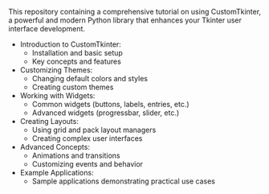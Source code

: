 This repository containing a comprehensive tutorial on using CustomTkinter, a powerful and modern Python library that enhances your Tkinter user interface development. 
- Introduction to CustomTkinter:
  - Installation and basic setup
  - Key concepts and features
- Customizing Themes:
  - Changing default colors and styles
  - Creating custom themes
- Working with Widgets:
  - Common widgets (buttons, labels, entries, etc.)
  - Advanced widgets (progressbar, slider, etc.)
- Creating Layouts:
  - Using grid and pack layout managers
  - Creating complex user interfaces
- Advanced Concepts:
  - Animations and transitions
  - Customizing events and behavior
- Example Applications:
  - Sample applications demonstrating practical use cases
